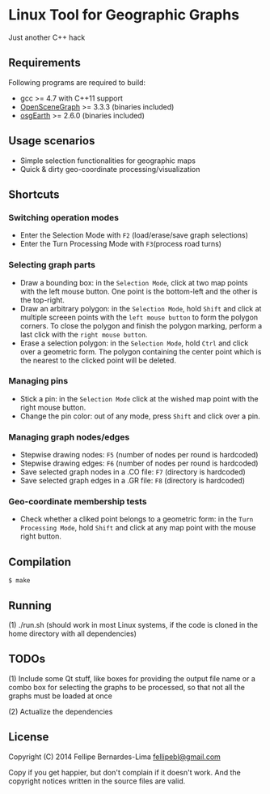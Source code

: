 Linux Tool for Geographic Graphs
================================
Just another C++ hack

## Requirements

Following programs are required to build:

  - gcc >= 4.7 with C++11 support
  - [OpenSceneGraph](http://openscenegraph.org) >= 3.3.3 (binaries included)
  - [osgEarth](http://osgearth.org/) >= 2.6.0 (binaries included)

## Usage scenarios

  - Simple selection functionalities for geographic maps
  - Quick & dirty geo-coordinate processing/visualization

## Shortcuts

### Switching operation modes

  - Enter the Selection Mode with `F2` (load/erase/save graph selections)
  - Enter the Turn Processing Mode with `F3`(process road turns)

### Selecting graph parts

  - Draw a bounding box: in the `Selection Mode`, click at two map points with the left mouse button. One point is the bottom-left and the other is the top-right.
  - Draw an arbitrary polygon: in the `Selection Mode`, hold `Shift` and click at multiple screeen points with the `left mouse button` to form the polygon corners. To close the polygon and finish the polygon marking, perform a last click with the `right mouse button`.
  - Erase a selection polygon: in the `Selection Mode`, hold `Ctrl` and click over a geometric form. The polygon containing the center point which is the nearest to the clicked point will be deleted.

### Managing pins

  - Stick a pin: in the `Selection Mode` click at the wished map point with the right mouse button.
  - Change the pin color: out of any mode, press `Shift` and click over a pin.

### Managing graph nodes/edges

  - Stepwise drawing nodes: `F5` (number of nodes per round is hardcoded)
  - Stepwise drawing edges: `F6` (number of nodes per round is hardcoded)
  - Save selected graph nodes in a .CO file: `F7` (directory is hardcoded)
  - Save selected graph edges in a .GR file: `F8` (directory is hardcoded)

### Geo-coordinate membership tests
  - Check whether a cliked point belongs to a geometric form: in the `Turn Processing Mode`, hold `Shift` and click at any map point with the mouse right button.

## Compilation

    $ make

## Running

(1) ./run.sh (should work in most Linux systems, if the code is cloned in the home directory with all dependencies)


## TODOs

(1) Include some Qt stuff, like boxes for providing the output file name or a combo box for selecting the graphs to be processed, so that not all the graphs must be loaded at once

(2) Actualize the dependencies

## License

  Copyright (C) 2014 Fellipe Bernardes-Lima <fellipebl@gmail.com>

  Copy if you get happier, but don't complain if it doesn't work. And the copyright notices written in the source files are valid.
